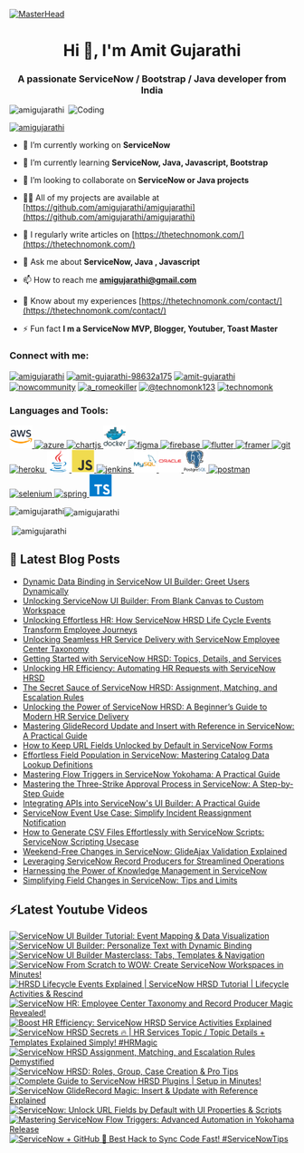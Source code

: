 
[![MasterHead](https://i.gifer.com/origin/22/22657b8a577f858827c5d46dac32cf53.gif)](https://amigujarathi.io)

<h1 align="center">Hi 👋, I'm Amit Gujarathi</h1>
<h3 align="center">A passionate ServiceNow / Bootstrap / Java developer from India</h3>
<img align="right" alt="Coding" width="400" src="https://cdn.filestackcontent.com/efbSR18hT5uRKuo0zoMA">

<p align="left"> <img src="https://komarev.com/ghpvc/?username=amigujarathi&label=Profile%20views&color=0e75b6&style=flat" alt="amigujarathi" /> </p>

<p align="left"> <a href="https://twitter.com/amigujarathi" target="blank"><img src="https://img.shields.io/twitter/follow/amigujarathi?logo=twitter&style=for-the-badge" alt="amigujarathi" /></a> </p>

- 🔭 I’m currently working on **ServiceNow**

- 🌱 I’m currently learning **ServiceNow, Java, Javascript, Bootstrap**

- 👯 I’m looking to collaborate on **ServiceNow or Java projects**

- 👨‍💻 All of my projects are available at [https://github.com/amigujarathi/amigujarathi](https://github.com/amigujarathi/amigujarathi)

- 📝 I regularly write articles on [https://thetechnomonk.com/](https://thetechnomonk.com/)

- 💬 Ask me about **ServiceNow, Java , Javascript**

- 📫 How to reach me **amigujarathi@gmail.com**

- 📄 Know about my experiences [https://thetechnomonk.com/contact/](https://thetechnomonk.com/contact/)

- ⚡ Fun fact **I m a ServiceNow MVP, Blogger, Youtuber, Toast Master**

<h3 align="left">Connect with me:</h3>
<p align="left">
<a href="https://twitter.com/amigujarathi" target="blank"><img align="center" src="https://raw.githubusercontent.com/rahuldkjain/github-profile-readme-generator/master/src/images/icons/Social/twitter.svg" alt="amigujarathi" height="30" width="40" /></a>
<a href="https://linkedin.com/in/amit-gujarathi-98632a175" target="blank"><img align="center" src="https://raw.githubusercontent.com/rahuldkjain/github-profile-readme-generator/master/src/images/icons/Social/linked-in-alt.svg" alt="amit-gujarathi-98632a175" height="30" width="40" /></a>
<a href="https://stackoverflow.com/users/amit-gujarathi" target="blank"><img align="center" src="https://raw.githubusercontent.com/rahuldkjain/github-profile-readme-generator/master/src/images/icons/Social/stack-overflow.svg" alt="amit-gujarathi" height="30" width="40" /></a>
<a href="https://www.servicenow.com/community/user/viewprofilepage/user-id/265565" target="blank"><img align="center" src="https://raw.githubusercontent.com/rahuldkjain/github-profile-readme-generator/master/src/images/icons/Social/codesandbox.svg" alt="nowcommunity" height="30" width="40" /></a>
<a href="https://instagram.com/a_romeokiller" target="blank"><img align="center" src="https://raw.githubusercontent.com/rahuldkjain/github-profile-readme-generator/master/src/images/icons/Social/instagram.svg" alt="a_romeokiller" height="30" width="40" /></a>
<a href="https://medium.com/@technomonk123" target="blank"><img align="center" src="https://raw.githubusercontent.com/rahuldkjain/github-profile-readme-generator/master/src/images/icons/Social/medium.svg" alt="@technomonk123" height="30" width="40" /></a>
<a href="https://www.youtube.com/c/technomonk" target="blank"><img align="center" src="https://raw.githubusercontent.com/rahuldkjain/github-profile-readme-generator/master/src/images/icons/Social/youtube.svg" alt="technomonk" height="30" width="40" /></a>
</p>

<h3 align="left">Languages and Tools:</h3>
<p align="left"> <a href="https://aws.amazon.com" target="_blank" rel="noreferrer"> <img src="https://raw.githubusercontent.com/devicons/devicon/master/icons/amazonwebservices/amazonwebservices-original-wordmark.svg" alt="aws" width="40" height="40"/> </a> <a href="https://azure.microsoft.com/en-in/" target="_blank" rel="noreferrer"> <img src="https://www.vectorlogo.zone/logos/microsoft_azure/microsoft_azure-icon.svg" alt="azure" width="40" height="40"/> </a> <a href="https://www.chartjs.org" target="_blank" rel="noreferrer"> <img src="https://www.chartjs.org/media/logo-title.svg" alt="chartjs" width="40" height="40"/> </a> <a href="https://www.docker.com/" target="_blank" rel="noreferrer"> <img src="https://raw.githubusercontent.com/devicons/devicon/master/icons/docker/docker-original-wordmark.svg" alt="docker" width="40" height="40"/> </a> <a href="https://www.figma.com/" target="_blank" rel="noreferrer"> <img src="https://www.vectorlogo.zone/logos/figma/figma-icon.svg" alt="figma" width="40" height="40"/> </a> <a href="https://firebase.google.com/" target="_blank" rel="noreferrer"> <img src="https://www.vectorlogo.zone/logos/firebase/firebase-icon.svg" alt="firebase" width="40" height="40"/> </a> <a href="https://flutter.dev" target="_blank" rel="noreferrer"> <img src="https://www.vectorlogo.zone/logos/flutterio/flutterio-icon.svg" alt="flutter" width="40" height="40"/> </a> <a href="https://www.framer.com/" target="_blank" rel="noreferrer"> <img src="https://www.vectorlogo.zone/logos/framer/framer-icon.svg" alt="framer" width="40" height="40"/> </a> <a href="https://git-scm.com/" target="_blank" rel="noreferrer"> <img src="https://www.vectorlogo.zone/logos/git-scm/git-scm-icon.svg" alt="git" width="40" height="40"/> </a> <a href="https://heroku.com" target="_blank" rel="noreferrer"> <img src="https://www.vectorlogo.zone/logos/heroku/heroku-icon.svg" alt="heroku" width="40" height="40"/> </a> <a href="https://www.java.com" target="_blank" rel="noreferrer"> <img src="https://raw.githubusercontent.com/devicons/devicon/master/icons/java/java-original.svg" alt="java" width="40" height="40"/> </a> <a href="https://developer.mozilla.org/en-US/docs/Web/JavaScript" target="_blank" rel="noreferrer"> <img src="https://raw.githubusercontent.com/devicons/devicon/master/icons/javascript/javascript-original.svg" alt="javascript" width="40" height="40"/> </a> <a href="https://www.jenkins.io" target="_blank" rel="noreferrer"> <img src="https://www.vectorlogo.zone/logos/jenkins/jenkins-icon.svg" alt="jenkins" width="40" height="40"/> </a> <a href="https://www.mysql.com/" target="_blank" rel="noreferrer"> <img src="https://raw.githubusercontent.com/devicons/devicon/master/icons/mysql/mysql-original-wordmark.svg" alt="mysql" width="40" height="40"/> </a> <a href="https://www.oracle.com/" target="_blank" rel="noreferrer"> <img src="https://raw.githubusercontent.com/devicons/devicon/master/icons/oracle/oracle-original.svg" alt="oracle" width="40" height="40"/> </a> <a href="https://www.postgresql.org" target="_blank" rel="noreferrer"> <img src="https://raw.githubusercontent.com/devicons/devicon/master/icons/postgresql/postgresql-original-wordmark.svg" alt="postgresql" width="40" height="40"/> </a> <a href="https://postman.com" target="_blank" rel="noreferrer"> <img src="https://www.vectorlogo.zone/logos/getpostman/getpostman-icon.svg" alt="postman" width="40" height="40"/> </a> <a href="https://www.selenium.dev" target="_blank" rel="noreferrer"> <img src="https://raw.githubusercontent.com/detain/svg-logos/780f25886640cef088af994181646db2f6b1a3f8/svg/selenium-logo.svg" alt="selenium" width="40" height="40"/> </a> <a href="https://spring.io/" target="_blank" rel="noreferrer"> <img src="https://www.vectorlogo.zone/logos/springio/springio-icon.svg" alt="spring" width="40" height="40"/> </a> <a href="https://www.typescriptlang.org/" target="_blank" rel="noreferrer"> <img src="https://raw.githubusercontent.com/devicons/devicon/master/icons/typescript/typescript-original.svg" alt="typescript" width="40" height="40"/> </a> </p>



<p><img align="left" src="https://github-readme-stats.vercel.app/api/top-langs?username=amigujarathi&show_icons=true&locale=en&layout=compact" alt="amigujarathi" /></p>
<p><img align="center" src="https://github-readme-streak-stats.herokuapp.com/?user=amigujarathi&" alt="amigujarathi" /></p>
<p>&nbsp;<img align="center" src="https://github-readme-stats.vercel.app/api?username=amigujarathi&show_icons=true&locale=en" alt="amigujarathi" /></p>


## 📕 Latest Blog Posts
<!-- BLOG-POST-LIST:START -->
- [Dynamic Data Binding in ServiceNow UI Builder: Greet Users Dynamically](https://www.servicenow.com/community/developer-articles/dynamic-data-binding-in-servicenow-ui-builder-greet-users/ta-p/3350457)
- [Unlocking ServiceNow UI Builder: From Blank Canvas to Custom Workspace](https://www.servicenow.com/community/developer-articles/unlocking-servicenow-ui-builder-from-blank-canvas-to-custom/ta-p/3306602)
- [Unlocking Effortless HR: How ServiceNow HRSD Life Cycle Events Transform Employee Journeys](https://www.servicenow.com/community/hrsd-articles/unlocking-effortless-hr-how-servicenow-hrsd-life-cycle-events/ta-p/3299516)
- [Unlocking Seamless HR Service Delivery with ServiceNow Employee Center Taxonomy](https://www.servicenow.com/community/hrsd-articles/unlocking-seamless-hr-service-delivery-with-servicenow-employee/ta-p/3290882)
- [Getting Started with ServiceNow HRSD: Topics, Details, and Services](https://www.servicenow.com/community/hrsd-articles/getting-started-with-servicenow-hrsd-topics-details-and-services/ta-p/3286402)
- [Unlocking HR Efficiency: Automating HR Requests with ServiceNow HRSD](https://www.servicenow.com/community/hrsd-articles/unlocking-hr-efficiency-automating-hr-requests-with-servicenow/ta-p/3286143)
- [The Secret Sauce of ServiceNow HRSD: Assignment, Matching, and Escalation Rules](https://www.servicenow.com/community/hrsd-articles/the-secret-sauce-of-servicenow-hrsd-assignment-matching-and/ta-p/3273968)
- [Unlocking the Power of ServiceNow HRSD: A Beginner’s Guide to Modern HR Service Delivery](https://www.servicenow.com/community/hrsd-articles/unlocking-the-power-of-servicenow-hrsd-a-beginner-s-guide-to/ta-p/3266240)
- [Mastering GlideRecord Update and Insert with Reference in ServiceNow: A Practical Guide](https://www.servicenow.com/community/developer-articles/mastering-gliderecord-update-and-insert-with-reference-in/ta-p/3256118)
- [How to Keep URL Fields Unlocked by Default in ServiceNow Forms](https://www.servicenow.com/community/developer-articles/how-to-keep-url-fields-unlocked-by-default-in-servicenow-forms/ta-p/3250725)
- [Effortless Field Population in ServiceNow: Mastering Catalog Data Lookup Definitions](https://www.servicenow.com/community/service-catalog-articles/effortless-field-population-in-servicenow-mastering-catalog-data/ta-p/3246098)
- [Mastering Flow Triggers in ServiceNow Yokohama: A Practical Guide](https://www.servicenow.com/community/developer-articles/mastering-flow-triggers-in-servicenow-yokohama-a-practical-guide/ta-p/3244421)
- [Mastering the Three-Strike Approval Process in ServiceNow: A Step-by-Step Guide](https://www.servicenow.com/community/developer-articles/mastering-the-three-strike-approval-process-in-servicenow-a-step/ta-p/3242677)
- [Integrating APIs into ServiceNow&#39;s UI Builder: A Practical Guide](https://www.servicenow.com/community/next-experience-articles/integrating-apis-into-servicenow-s-ui-builder-a-practical-guide/ta-p/2974286)
- [ServiceNow Event Use Case: Simplify Incident Reassignment Notification](https://www.servicenow.com/community/servicenow-ai-platform-articles/servicenow-event-use-case-simplify-incident-reassignment/ta-p/2930690)
- [How to Generate CSV Files Effortlessly with ServiceNow Scripts: ServiceNow Scripting Usecase](https://www.servicenow.com/community/servicenow-ai-platform-articles/how-to-generate-csv-files-effortlessly-with-servicenow-scripts/ta-p/2926344)
- [Weekend-Free Changes in ServiceNow: GlideAjax Validation Explained](https://www.servicenow.com/community/itsm-articles/weekend-free-changes-in-servicenow-glideajax-validation/ta-p/2890616)
- [Leveraging ServiceNow Record Producers for Streamlined Operations](https://www.servicenow.com/community/itsm-articles/leveraging-servicenow-record-producers-for-streamlined/ta-p/2877121)
- [Harnessing the Power of Knowledge Management in ServiceNow](https://www.servicenow.com/community/itsm-articles/harnessing-the-power-of-knowledge-management-in-servicenow/ta-p/2858772)
- [Simplifying Field Changes in ServiceNow: Tips and Limits](https://www.servicenow.com/community/developer-articles/simplifying-field-changes-in-servicenow-tips-and-limits/ta-p/2855767)
<!-- BLOG-POST-LIST:END -->


## ⚡Latest Youtube Videos

<!-- BEGIN YOUTUBE-CARDS -->
[![ServiceNow UI Builder Tutorial: Event Mapping & Data Visualization](https://ytcards.demolab.com/?id=3mgjeiMUiCQ&title=ServiceNow+UI+Builder+Tutorial%3A+Event+Mapping+%26+Data+Visualization&lang=en&timestamp=1757956012&background_color=%230d1117&title_color=%23ffffff&stats_color=%23dedede&max_title_lines=1&width=250&border_radius=5 "ServiceNow UI Builder Tutorial: Event Mapping & Data Visualization")](https://www.youtube.com/watch?v=3mgjeiMUiCQ)
[![ServiceNow UI Builder: Personalize Text with Dynamic Binding](https://ytcards.demolab.com/?id=HR32lso2q1Y&title=ServiceNow+UI+Builder%3A+Personalize+Text+with+Dynamic+Binding&lang=en&timestamp=1755009006&background_color=%230d1117&title_color=%23ffffff&stats_color=%23dedede&max_title_lines=1&width=250&border_radius=5 "ServiceNow UI Builder: Personalize Text with Dynamic Binding")](https://www.youtube.com/watch?v=HR32lso2q1Y)
[![ServiceNow UI Builder Masterclass: Tabs, Templates & Navigation](https://ytcards.demolab.com/?id=r531uhAixtY&title=ServiceNow+UI+Builder+Masterclass%3A+Tabs%2C+Templates+%26+Navigation&lang=en&timestamp=1754404206&background_color=%230d1117&title_color=%23ffffff&stats_color=%23dedede&max_title_lines=1&width=250&border_radius=5 "ServiceNow UI Builder Masterclass: Tabs, Templates & Navigation")](https://www.youtube.com/watch?v=r531uhAixtY)
[![ServiceNow From Scratch to WOW: Create ServiceNow Workspaces in Minutes!](https://ytcards.demolab.com/?id=WHDRc9CXa9o&title=ServiceNow+From+Scratch+to+WOW%3A+Create+ServiceNow+Workspaces+in+Minutes%21&lang=en&timestamp=1751380206&background_color=%230d1117&title_color=%23ffffff&stats_color=%23dedede&max_title_lines=1&width=250&border_radius=5 "ServiceNow From Scratch to WOW: Create ServiceNow Workspaces in Minutes!")](https://www.youtube.com/watch?v=WHDRc9CXa9o)
[![HRSD Lifecycle Events Explained | ServiceNow HRSD Tutorial | Lifecycle Activities & Rescind](https://ytcards.demolab.com/?id=w5vYi4sENQ8&title=HRSD+Lifecycle+Events+Explained+%7C+ServiceNow+HRSD+Tutorial+%7C+Lifecycle+Activities+%26+Rescind&lang=en&timestamp=1750775406&background_color=%230d1117&title_color=%23ffffff&stats_color=%23dedede&max_title_lines=1&width=250&border_radius=5 "HRSD Lifecycle Events Explained | ServiceNow HRSD Tutorial | Lifecycle Activities & Rescind")](https://www.youtube.com/watch?v=w5vYi4sENQ8)
[![ServiceNow HR: Employee Center Taxonomy and Record Producer Magic Revealed!](https://ytcards.demolab.com/?id=gxqElC4jq_Q&title=ServiceNow+HR%3A+Employee+Center+Taxonomy+and+Record+Producer+Magic+Revealed%21&lang=en&timestamp=1750170606&background_color=%230d1117&title_color=%23ffffff&stats_color=%23dedede&max_title_lines=1&width=250&border_radius=5 "ServiceNow HR: Employee Center Taxonomy and Record Producer Magic Revealed!")](https://www.youtube.com/watch?v=gxqElC4jq_Q)
[![Boost HR Efficiency: ServiceNow HRSD Service Activities Explained](https://ytcards.demolab.com/?id=sG2Fx1gOnn0&title=Boost+HR+Efficiency%3A+ServiceNow+HRSD+Service+Activities+Explained&lang=en&timestamp=1749565806&background_color=%230d1117&title_color=%23ffffff&stats_color=%23dedede&max_title_lines=1&width=250&border_radius=5 "Boost HR Efficiency: ServiceNow HRSD Service Activities Explained")](https://www.youtube.com/watch?v=sG2Fx1gOnn0)
[![ServiceNow HRSD Secrets 🔥 | HR Services Topic / Topic Details + Templates Explained Simply! #HRMagic](https://ytcards.demolab.com/?id=VfRwHnmGSAk&title=ServiceNow+HRSD+Secrets+%F0%9F%94%A5+%7C+HR+Services+Topic+%2F+Topic+Details+%2B+Templates+Explained+Simply%21+%23HRMagic&lang=en&timestamp=1748961006&background_color=%230d1117&title_color=%23ffffff&stats_color=%23dedede&max_title_lines=1&width=250&border_radius=5 "ServiceNow HRSD Secrets 🔥 | HR Services Topic / Topic Details + Templates Explained Simply! #HRMagic")](https://www.youtube.com/watch?v=VfRwHnmGSAk)
[![ServiceNow HRSD Assignment, Matching, and Escalation Rules Demystified](https://ytcards.demolab.com/?id=ROpPYFa0wTE&title=ServiceNow+HRSD+Assignment%2C+Matching%2C+and+Escalation+Rules+Demystified&lang=en&timestamp=1748356206&background_color=%230d1117&title_color=%23ffffff&stats_color=%23dedede&max_title_lines=1&width=250&border_radius=5 "ServiceNow HRSD Assignment, Matching, and Escalation Rules Demystified")](https://www.youtube.com/watch?v=ROpPYFa0wTE)
[![ServiceNow HRSD: Roles, Group, Case Creation & Pro Tips](https://ytcards.demolab.com/?id=RiqMiE2U2pE&title=ServiceNow+HRSD%3A+Roles%2C+Group%2C+Case+Creation+%26+Pro+Tips&lang=en&timestamp=1747751406&background_color=%230d1117&title_color=%23ffffff&stats_color=%23dedede&max_title_lines=1&width=250&border_radius=5 "ServiceNow HRSD: Roles, Group, Case Creation & Pro Tips")](https://www.youtube.com/watch?v=RiqMiE2U2pE)
[![Complete Guide to ServiceNow HRSD Plugins | Setup in Minutes!](https://ytcards.demolab.com/?id=3TNgjB-VuAE&title=Complete+Guide+to+ServiceNow+HRSD+Plugins+%7C+Setup+in+Minutes%21&lang=en&timestamp=1747146606&background_color=%230d1117&title_color=%23ffffff&stats_color=%23dedede&max_title_lines=1&width=250&border_radius=5 "Complete Guide to ServiceNow HRSD Plugins | Setup in Minutes!")](https://www.youtube.com/watch?v=3TNgjB-VuAE)
[![ServiceNow GlideRecord Magic: Insert & Update with Reference Explained](https://ytcards.demolab.com/?id=KDv5oDsLO1c&title=ServiceNow+GlideRecord+Magic%3A+Insert+%26+Update+with+Reference+Explained&lang=en&timestamp=1746541806&background_color=%230d1117&title_color=%23ffffff&stats_color=%23dedede&max_title_lines=1&width=250&border_radius=5 "ServiceNow GlideRecord Magic: Insert & Update with Reference Explained")](https://www.youtube.com/watch?v=KDv5oDsLO1c)
[![ServiceNow: Unlock URL Fields by Default with UI Properties & Scripts](https://ytcards.demolab.com/?id=jQdM58YX27U&title=ServiceNow%3A+Unlock+URL+Fields+by+Default+with+UI+Properties+%26+Scripts&lang=en&timestamp=1745937006&background_color=%230d1117&title_color=%23ffffff&stats_color=%23dedede&max_title_lines=1&width=250&border_radius=5 "ServiceNow: Unlock URL Fields by Default with UI Properties & Scripts")](https://www.youtube.com/watch?v=jQdM58YX27U)
[![Mastering ServiceNow Flow Triggers: Advanced Automation in Yokohama Release](https://ytcards.demolab.com/?id=0VPXi3luYb4&title=Mastering+ServiceNow+Flow+Triggers%3A+Advanced+Automation+in+Yokohama+Release&lang=en&timestamp=1745332206&background_color=%230d1117&title_color=%23ffffff&stats_color=%23dedede&max_title_lines=1&width=250&border_radius=5 "Mastering ServiceNow Flow Triggers: Advanced Automation in Yokohama Release")](https://www.youtube.com/watch?v=0VPXi3luYb4)
[![ServiceNow + GitHub 🔗 Best Hack to Sync Code Fast! #ServiceNowTips](https://ytcards.demolab.com/?id=5jeqqbn5Ppk&title=ServiceNow+%2B+GitHub+%F0%9F%94%97+Best+Hack+to+Sync+Code+Fast%21+%23ServiceNowTips&lang=en&timestamp=1744122606&background_color=%230d1117&title_color=%23ffffff&stats_color=%23dedede&max_title_lines=1&width=250&border_radius=5 "ServiceNow + GitHub 🔗 Best Hack to Sync Code Fast! #ServiceNowTips")](https://www.youtube.com/watch?v=5jeqqbn5Ppk)
<!-- END YOUTUBE-CARDS -->

